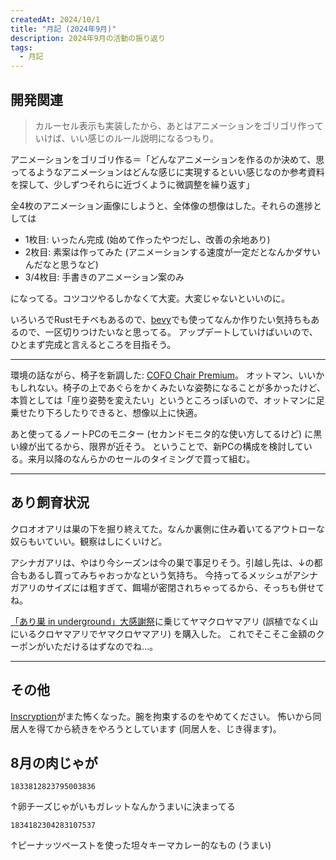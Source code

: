 ```yaml
---
createdAt: 2024/10/1
title: "月記 (2024年9月)"
description: 2024年9月の活動の振り返り
tags: 
  - 月記
---
```


## 開発関連

> カルーセル表示も実装したから、あとはアニメーションをゴリゴリ作っていけば、いい感じのルール説明になるつもり。

アニメーションをゴリゴリ作る＝「どんなアニメーションを作るのか決めて、思ってるようなアニメーションはどんな感じに実現するといい感じなのか参考資料を探して、少しずつそれらに近づくように微調整を繰り返す」

全4枚のアニメーション画像にしようと、全体像の想像はした。それらの進捗としては

* 1枚目: いったん完成 (始めて作ったやつだし、改善の余地あり)
* 2枚目: 素案は作ってみた (アニメーションする速度が一定だとなんかダサいんだなと思うなど)
* 3/4枚目: 手書きのアニメーション案のみ

になってる。コツコツやるしかなくて大変。大変じゃないといいのに。

いろいろでRustモチベもあるので、[bevy](https://bevyengine.org)でも使ってなんか作りたい気持ちもあるので、一区切りつけたいなと思ってる。
アップデートしていけばいいので、ひとまず完成と言えるところを目指そう。

---

環境の話ながら、椅子を新調した: [COFO Chair Premium](https://cofo.jp/products/chairpremium-buy)。
オットマン、いいかもしれない。椅子の上であぐらをかくみたいな姿勢になることが多かったけど、本質としては「座り姿勢を変えたい」というところっぽいので、オットマンに足乗せたり下ろしたりできると、想像以上に快適。

あと使ってるノートPCのモニター (セカンドモニタ的な使い方してるけど) に黒い線が出てるから、限界が近そう。
ということで、新PCの構成を検討している。来月以降のなんらかのセールのタイミングで買って組む。

---

## あり飼育状況

クロオオアリは巣の下を掘り終えてた。なんか裏側に住み着いてるアウトローな奴らもいていい。観察はしにくいけど。

アシナガアリは、やはり今シーズンは今の巣で事足りそう。引越し先は、↓の都合もあるし買ってみちゃおっかなという気持ち。
今持ってるメッシュがアシナガアリのサイズには粗すぎて、餌場が密閉されちゃってるから、そっちも併せてね。

[「あり巣 in underground」大感謝祭](https://ari-gura.com/daikansyasai/)に乗じてヤマクロヤマアリ (誤植でなく山にいるクロヤマアリでヤマクロヤマアリ) を購入した。
これでそこそこ金額のクーポンがいただけるはずなのでね…。

---

## その他

[Inscryption](https://store.steampowered.com/app/1092790/Inscryption/)がまた怖くなった。腕を拘束するのをやめてください。
怖いから同居人を得てから続きをやろうとしています (同居人を、じき得ます)。

## 8月の肉じゃが

```twitter
1833812823795003836
```

↑卵チーズじゃがいもガレットなんかうまいに決まってる

```twitter
1834182304283107537
```

↑ピーナッツペーストを使った坦々キーマカレー的なもの (うまい)
